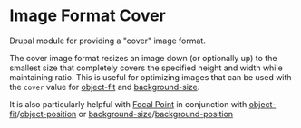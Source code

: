 # Image Format Cover

Drupal module for providing a "cover" image format.

The cover image format resizes an image down (or optionally up) to the smallest
size that completely covers the specified height and width while maintaining
ratio. This is useful for optimizing images that can be used with the `cover`
value for [object-fit] and [background-size].

It is also particularly helpful with [Focal Point] in conjunction with
[object-fit]/[object-position] or [background-size]/[background-position]

[object-fit]: https://developer.mozilla.org/en-US/docs/Web/CSS/object-fit
[object-position]: https://developer.mozilla.org/en-US/docs/Web/CSS/object-position
[background-size]: https://developer.mozilla.org/en-US/docs/Web/CSS/background-size
[background-position]: https://developer.mozilla.org/en-US/docs/Web/CSS/background-position
[Focal Point]: https://www.drupal.org/project/focal_point

